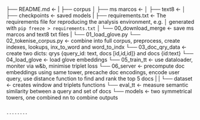 
├── README.md          <- 
|
├── corpus
│   ├── ms marcos       <- 
│   ├── text8        <- 
│
├── checkpoints             <- saved models 
|
├── requirements.txt   <- The requirements file for reproducing the analysis environment, e.g.
│                         generated with `pip freeze > requirements.txt`
│
└── 00_download_merge              <- save ms marcos and text8 txt files
|
└── 01_load_glove.py 
└── 02_tokenise_corpus.py          <- combine into full corpus, preprocess, create indexes, lookups, inx_to_word and word_to_indx
└── 03_doc_qry_data                <- create two dicts: qrys {query_id: text, docs [id,id,id]} and docs {id:text}
└── 04_load_glove                  <- load glove embeddings 
└── 05_train_tt            <- use dataloader, moniter via w&b, minimise triplet loss 
└── 06_server                      <- precompute doc embeddings using same tower, precache doc encodings, encode user query, use distance function to find and rank the top 5 docs
|
|
└── dataset                        <- creates window and triplets functions
└── eval_tt                        <- measure semantic similarity between a query and set of docs 
└── models                         <- two symmetrical towers, one combined nn to combine outputs
```

--------